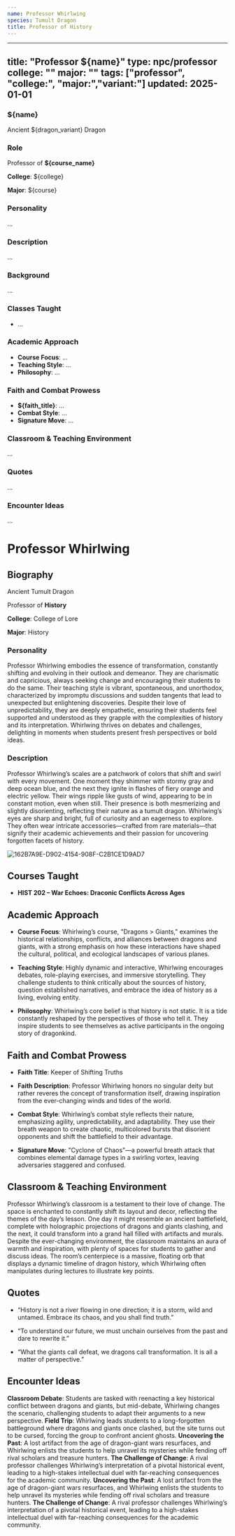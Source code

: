 ```yaml
---
name: Professor Whirlwing
species: Tumult Dragon
title: Professor of History
---
```



---
title: "Professor ${name}"
type: npc/professor
college: ""
major: ""
tags: ["professor", "college:", "major:","variant:"]
updated: 2025-01-01
---
### ${name}

Ancient ${dragon_variant} Dragon

### Role

Professor of **${course_name}**

**College**: ${college}

**Major**: ${course}

### Personality

...

### Description

...

### Background

...

### Classes Taught

- ...

### Academic Approach

- **Course Focus**: ...
- **Teaching Style**: ...
- **Philosophy**: ...

### Faith and Combat Prowess

- **${faith_title}**: ...
- **Combat Style**: ...
- **Signature Move**: ...

### Classroom & Teaching Environment

...

### Quotes

...

### Encounter Ideas

...




# Professor Whirlwing

## Biography

Ancient Tumult Dragon

Professor of **History**

**College**: College of Lore

**Major**: History

### Personality

Professor Whirlwing embodies the essence of transformation, constantly shifting and evolving in their outlook and demeanor. They are charismatic and capricious, always seeking change and encouraging their students to do the same. Their teaching style is vibrant, spontaneous, and unorthodox, characterized by impromptu discussions and sudden tangents that lead to unexpected but enlightening discoveries. Despite their love of unpredictability, they are deeply empathetic, ensuring their students feel supported and understood as they grapple with the complexities of history and its interpretation. Whirlwing thrives on debates and challenges, delighting in moments when students present fresh perspectives or bold ideas.

### Description

Professor Whirlwing’s scales are a patchwork of colors that shift and swirl with every movement. One moment they shimmer with stormy gray and deep ocean blue, and the next they ignite in flashes of fiery orange and electric yellow. Their wings ripple like gusts of wind, appearing to be in constant motion, even when still. Their presence is both mesmerizing and slightly disorienting, reflecting their nature as a tumult dragon. Whirlwing’s eyes are sharp and bright, full of curiosity and an eagerness to explore. They often wear intricate accessories—crafted from rare materials—that signify their academic achievements and their passion for uncovering forgotten facets of history.

![162B7A9E-D902-4154-908F-C2B1CE1D9AD7](/assets/images/162B7A9E-D902-4154-908F-C2B1CE1D9AD7.webp)

## Courses Taught
- **HIST 202 – War Echoes: Draconic Conflicts Across Ages**

## Academic Approach

- **Course Focus**: Whirlwing’s course, "Dragons > Giants," examines the historical relationships, conflicts, and alliances between dragons and giants, with a strong emphasis on how these interactions have shaped the cultural, political, and ecological landscapes of various planes.

- **Teaching Style**: Highly dynamic and interactive, Whirlwing encourages debates, role-playing exercises, and immersive storytelling. They challenge students to think critically about the sources of history, question established narratives, and embrace the idea of history as a living, evolving entity.

- **Philosophy**: Whirlwing’s core belief is that history is not static. It is a tide constantly reshaped by the perspectives of those who tell it. They inspire students to see themselves as active participants in the ongoing story of dragonkind.

## Faith and Combat Prowess

- **Faith Title**: Keeper of Shifting Truths

- **Faith Description**: Professor Whirlwing honors no singular deity but rather reveres the concept of transformation itself, drawing inspiration from the ever-changing winds and tides of the world.

- **Combat Style**: Whirlwing’s combat style reflects their nature, emphasizing agility, unpredictability, and adaptability. They use their breath weapon to create chaotic, multicolored bursts that disorient opponents and shift the battlefield to their advantage.

- **Signature Move**: "Cyclone of Chaos"—a powerful breath attack that combines elemental damage types in a swirling vortex, leaving adversaries staggered and confused.

## Classroom & Teaching Environment

Professor Whirlwing’s classroom is a testament to their love of change. The space is enchanted to constantly shift its layout and decor, reflecting the themes of the day’s lesson. One day it might resemble an ancient battlefield, complete with holographic projections of dragons and giants clashing, and the next, it could transform into a grand hall filled with artifacts and murals. Despite the ever-changing environment, the classroom maintains an aura of warmth and inspiration, with plenty of spaces for students to gather and discuss ideas. The room’s centerpiece is a massive, floating orb that displays a dynamic timeline of dragon history, which Whirlwing often manipulates during lectures to illustrate key points.

## Quotes

- “History is not a river flowing in one direction; it is a storm, wild and untamed. Embrace its chaos, and you shall find truth.”

- “To understand our future, we must unchain ourselves from the past and dare to rewrite it.”

- “What the giants call defeat, we dragons call transformation. It is all a matter of perspective.”

## Encounter Ideas

**Classroom Debate**: Students are tasked with reenacting a key historical conflict between dragons and giants, but mid-debate, Whirlwing changes the scenario, challenging students to adapt their arguments to a new perspective.
**Field Trip**: Whirlwing leads students to a long-forgotten battleground where dragons and giants once clashed, but the site turns out to be cursed, forcing the group to confront ancient ghosts.
**Uncovering the Past**: A lost artifact from the age of dragon-giant wars resurfaces, and Whirlwing enlists the students to help unravel its mysteries while fending off rival scholars and treasure hunters.
**The Challenge of Change**: A rival professor challenges Whirlwing’s interpretation of a pivotal historical event, leading to a high-stakes intellectual duel with far-reaching consequences for the academic community.
**Uncovering the Past**: A lost artifact from the age of dragon-giant wars resurfaces, and Whirlwing enlists the students to help unravel its mysteries while fending off rival scholars and treasure hunters.
**The Challenge of Change**: A rival professor challenges Whirlwing’s interpretation of a pivotal historical event, leading to a high-stakes intellectual duel with far-reaching consequences for the academic community.

